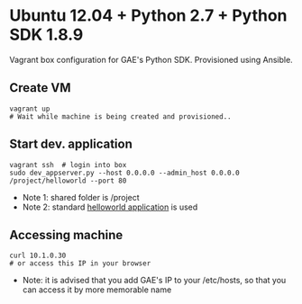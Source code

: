 Ubuntu 12.04 + Python 2.7 + Python SDK 1.8.9
==================

Vagrant box configuration for GAE's Python SDK. Provisioned using Ansible.

## Create VM
    vagrant up
    # Wait while machine is being created and provisioned..
    
## Start dev. application     
    vagrant ssh  # login into box 
    sudo dev_appserver.py --host 0.0.0.0 --admin_host 0.0.0.0 /project/helloworld --port 80
    
- Note 1: shared folder is /project
- Note 2: standard [helloworld application](https://developers.google.com/appengine/docs/python/gettingstartedpython27/helloworld) is used

## Accessing machine
    curl 10.1.0.30
    # or access this IP in your browser
  
- Note: it is advised that you add GAE's IP to your /etc/hosts, so that you can access it by more memorable name
